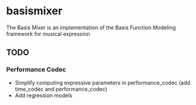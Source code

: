 # basismixer
The Basis Mixer is an implementation of the Basis Function Modeling framework for musical expression

## TODO

### Performance Codec
* Simplify computing expressive parameters in performance_codec (add time_codec and performance_codec)
* Add regression models

